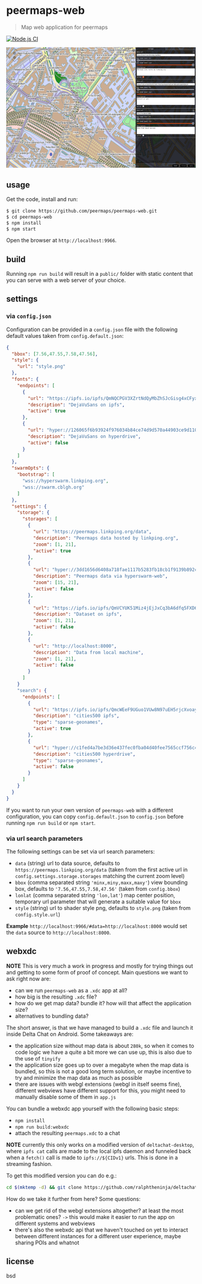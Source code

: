 # peermaps-web

> Map web application for peermaps

[![Node.js CI](https://github.com/peermaps/peermaps-web/actions/workflows/node.js.yml/badge.svg)](https://github.com/peermaps/peermaps-web/actions/workflows/node.js.yml)

![image](image.png)

## usage

Get the code, install and run:

```
$ git clone https://github.com/peermaps/peermaps-web.git
$ cd peermaps-web
$ npm install
$ npm start
```

Open the browser at `http://localhost:9966`.

## build

Running `npm run build` will result in a `public/` folder with static content that you can serve with a web server of your choice.

## settings

### via `config.json`

Configuration can be provided in a `config.json` file with the following default values taken from `config.default.json`:

```json
{
  "bbox": [7.56,47.55,7.58,47.56],
  "style": {
    "url": "style.png"
  },
  "fonts": {
    "endpoints": [
      {
        "url": "https://ipfs.io/ipfs/QmNQCPGV3XZrtNdQyMbZhSJcGisg4xCFyxeHs1tacrdETm/DejaVuSans.qbzf",
        "description": "DejaVuSans on ipfs",
        "active": true
      },
      {
        "url": "hyper://126065f6b93924f976034b84ce74d9d570a44903ce9d110069a7aa65ddccd507/DejaVuSans.qbzf",
        "description": "DejaVuSans on hyperdrive",
        "active": false
      }
    ]
  },
  "swarmOpts": {
    "bootstrap": [
      "wss://hyperswarm.linkping.org",
      "wss://swarm.cblgh.org"
    ]
  },
  "settings": {
    "storage": {
      "storages": [
        {
          "url": "https://peermaps.linkping.org/data",
          "description": "Peermaps data hosted by linkping.org",
          "zoom": [1, 21],
          "active": true
        },
        {
          "url": "hyper://3dd1656d6408a718fae1117b5283fb18cb1f9139b892ce0f8cacbb6737ec1d67",
          "description": "Peermaps data via hyperswarm-web",
          "zoom": [15, 21],
          "active": false
        },
        {
          "url": "https://ipfs.io/ipfs/QmVCYUK51Miz4jEjJxCq3bA6dfq5FXD6s2EYp6LjHQhGmh",
          "description": "Dataset on ipfs",
          "zoom": [1, 21],
          "active": false
        },
        {
          "url": "http://localhost:8000",
          "description": "Data from local machine",
          "zoom": [1, 21],
          "active": false
        }
      ]
    }
    "search": {
      "endpoints": [
        {
          "url": "https://ipfs.io/ipfs/QmcWEeF9UGuo1VUw8N97uEH5rjcXvoay2fJusDvajHfmNN",
          "description": "cities500 ipfs",
          "type": "sparse-geonames",
          "active": true
        },
        {
          "url": "hyper://c1fed4a7be3d36e437fec0fba04d40fee7565ccf756c4801ffcea2f0ae1eecc9",
          "description": "cities500 hyperdrive",
          "type": "sparse-geonames",
          "active": false
        }
      ]
    }
  }
}
```

If you want to run your own version of `peermaps-web` with a different configuration, you can copy `config.default.json` to `config.json` before running `npm run build` or `npm start`.

### via url search parameters

The following settings can be set via url search parameters:

* `data` (string) url to data source, defaults to `https://peermaps.linkping.org/data` (taken from the first active url in `config.settings.storage.storages` matching the current zoom level)
* `bbox` (comma separated string `'minx,miny,maxx,maxy'`) view bounding box, defaults to `'7.56,47.55,7.58,47.56'` (taken from `config.bbox`)
* `lonlat` (comma separated string `'lon,lat'`) map center position, temporary url parameter that will generate a suitable value for `bbox`
* `style` (string) url to shader style png, defaults to `style.png` (taken from `config.style.url`)

**Example** `http://localhost:9966/#data=http://localhost:8000` would set the `data` source to `http://localhost:8000`.

## webxdc

**NOTE** This is very much a work in progress and mostly for trying things out and getting to some form of proof of concept. Main questions we want to ask right now are:

* can we run `peermaps-web` as a `.xdc` app at all?
* how big is the resulting `.xdc` file?
* how do we get map data? bundle it? how will that affect the application size?
* alternatives to bundling data?

The short answer, is that we have managed to build a `.xdc` file and launch it inside Delta Chat on Android. Some takeaways are:

* the application size without map data is about `280k`, so when it comes to code logic we have a quite a bit more we can use up, this is also due to the use of `tinyify`
* the application size goes up to over a megabyte when the map data is bundled, so this is not a good long term solution, or maybe incentive to try and minimize the map data as much as possible
* there are issues with webgl extensions (webgl in itself seems fine), different webviews have different support for this, you might need to manually disable some of them in `app.js`

You can bundle a webxdc app yourself with the following basic steps:

* `npm install`
* `npm run build:webxdc`
* attach the resulting `peermaps.xdc` to a chat

**NOTE** currently this only works on a modified version of `deltachat-desktop`, where `ipfs cat` calls are made to the local ipfs daemon and funneled back when a `fetch()` call is made to `ipfs://${CIDv1}` urls. This is done in a streaming fashion.

To get this modified version you can do e.g.:

```sh
cd $(mktemp -d) && git clone https://github.com/ralphtheninja/deltachat-desktop.git -b ipfs-experimental && cd deltachat-desktop && npm i && npm run dev
```

How do we take it further from here? Some questions:

* can we get rid of the webgl extensions altogether? at least the most problematic ones? `->` this would make it easier to run the app on different systems and webviews
* there's also the webxdc api that we haven't touched on yet to interact between different instances for a different user experience, maybe sharing POIs and whatnot

## license

bsd
